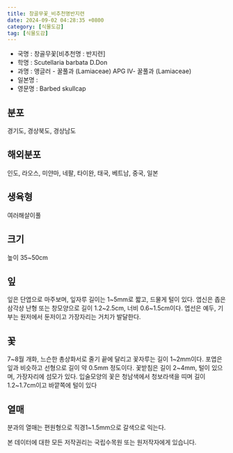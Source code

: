 ```yaml
---
title: 창골무꽃_비추천명반지련
date: 2024-09-02 04:28:35 +0800
category: [식물도감]
tag: [식물도감]
---
```




- 국명 : 창골무꽃[비추천명 : 반지련]
- 학명 : Scutellaria barbata D.Don
- 과명 : 앵글러 - 꿀풀과 (Lamiaceae) APG Ⅳ- 꿀풀과 (Lamiaceae)
- 일본명 : 
- 영문명 : Barbed skullcap


## 분포
경기도, 경상북도, 경상남도
## 해외분포
인도, 라오스, 미얀마, 네팔, 타이완, 태국, 베트남, 중국, 일본
## 생육형
여러해살이풀
## 크기
높이 35~50cm
## 잎
잎은 단엽으로 마주보며, 잎자루 길이는 1~5mm로 짧고, 드물게 털이 있다. 엽신은 좁은 삼각상 난형 또는 창모양으로 길이 1.2~2.5cm, 너비 0.6~1.5cm이다. 엽선은 예두, 기부는 원저에서 둔저이고 가장자리는 거치가 발달한다.
## 꽃
7~8월 개화, 느슨한 총상화서로 줄기 끝에 달리고 꽃자루는 길이 1~2mm이다. 포엽은 잎과 비슷하고 선형으로 길이 약 0.5mm 정도이다. 꽃받침은 길이 2~4mm, 털이 있으며, 가장자리에 섬모가 있다. 입술모양의 꽃은 청남색에서 청보라색을 띠며 길이 1.2~1.7cm이고 바깥쪽에 털이 있다
## 열매
분과의 열매는 편원형으로 직경1~1.5mm으로 갈색으로 익는다.






본 데이터에 대한 모든 저작권리는 국립수목원 또는 원저작자에게 있습니다.
